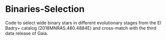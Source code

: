 # Binaries-Selection
Code to select wide binary stars in different evolutionary stages from the El Badry+ catalog (2018MNRAS.480.4884E) and cross-match with the third data release of Gaia.
